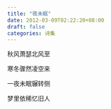 ```yaml
---
title: "夜未眠"
date: 2012-03-09T02:22:20+08:00
draft: false
categories: 诗集
---
```

秋风萧瑟北风至

寒冬骤然凌空来

一夜未眠辗转侧

梦里依稀忆旧人

